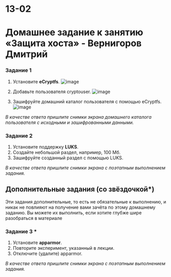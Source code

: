 # 13-02
# Домашнее задание к занятию  «Защита хоста» - Вернигоров Дмитрий


### Задание 1

1. Установите **eCryptfs**.
![image](https://github.com/Wernigerode23/13-02/assets/153208339/ae6d322b-95ca-49f9-b583-cd8662e8c5f3)

   
3. Добавьте пользователя cryptouser.
   ![image](https://github.com/Wernigerode23/13-02/assets/153208339/d00f895d-492e-4e69-b1ce-677a2a63b41a)

5. Зашифруйте домашний каталог пользователя с помощью eCryptfs.
![image](https://github.com/Wernigerode23/13-02/assets/153208339/0f4b09ed-5f26-41e0-bb45-fa1aea2a7598)


*В качестве ответа  пришлите снимки экрана домашнего каталога пользователя с исходными и зашифрованными данными.*  

### Задание 2

1. Установите поддержку **LUKS**.
2. Создайте небольшой раздел, например, 100 Мб.
3. Зашифруйте созданный раздел с помощью LUKS.

*В качестве ответа пришлите снимки экрана с поэтапным выполнением задания.*


## Дополнительные задания (со звёздочкой*)

Эти задания дополнительные, то есть не обязательные к выполнению, и никак не повлияют на получение вами зачёта по этому домашнему заданию. Вы можете их выполнить, если хотите глубже шире разобраться в материале

### Задание 3 *

1. Установите **apparmor**.
2. Повторите эксперимент, указанный в лекции.
3. Отключите (удалите) apparmor.


*В качестве ответа пришлите снимки экрана с поэтапным выполнением задания.*
